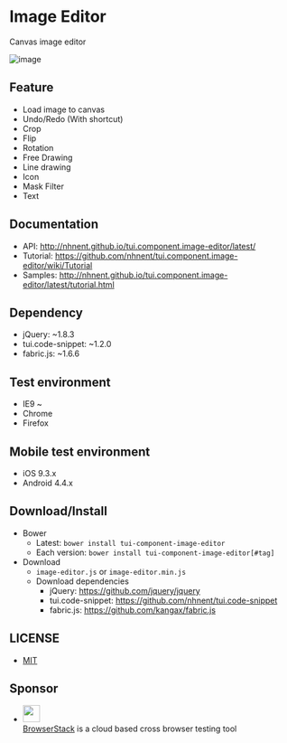 # Image Editor
Canvas image editor

![image](https://cloud.githubusercontent.com/assets/18183560/16831336/5dd28d18-49df-11e6-9adf-25099df4cdec.png)

## Feature
* Load image to canvas
* Undo/Redo (With shortcut)
* Crop
* Flip
* Rotation
* Free Drawing
* Line drawing
* Icon
* Mask Filter
* Text

## Documentation
* API: http://nhnent.github.io/tui.component.image-editor/latest/
* Tutorial: https://github.com/nhnent/tui.component.image-editor/wiki/Tutorial
* Samples: http://nhnent.github.io/tui.component.image-editor/latest/tutorial.html

## Dependency
* jQuery: ~1.8.3
* tui.code-snippet: ~1.2.0
* fabric.js: ~1.6.6

## Test environment
* IE9 ~
* Chrome
* Firefox

## Mobile test environment
* iOS 9.3.x
* Android 4.4.x

## Download/Install
* Bower
  * Latest: `bower install tui-component-image-editor`
  * Each version: `bower install tui-component-image-editor[#tag]`
* Download
  * `image-editor.js` or `image-editor.min.js`
  * Download dependencies
    * jQuery: https://github.com/jquery/jquery
    * tui.code-snippet: https://github.com/nhnent/tui.code-snippet
    * fabric.js: https://github.com/kangax/fabric.js

## LICENSE
* [MIT](LICENSE)

## Sponsor
* <img src="https://cloud.githubusercontent.com/assets/12269563/12287774/8cf4d2c0-ba12-11e5-9fa8-0a9c452cca05.png" height="30"><br>
 [BrowserStack](https://www.browserstack.com/) is a cloud based cross browser testing tool
